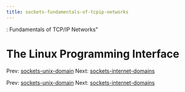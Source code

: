 ```yaml
---
title: sockets-fundamentals-of-tcpip-networks
---
```


: Fundamentals of TCP/IP Networks"

# The Linux Programming Interface

Prev:
[sockets-unix-domain](sockets-unix-domain.md)
Next:
[sockets-internet-domains](sockets-internet-domains.md)

Prev:
[sockets-unix-domain](sockets-unix-domain.md)
Next:
[sockets-internet-domains](sockets-internet-domains.md)

